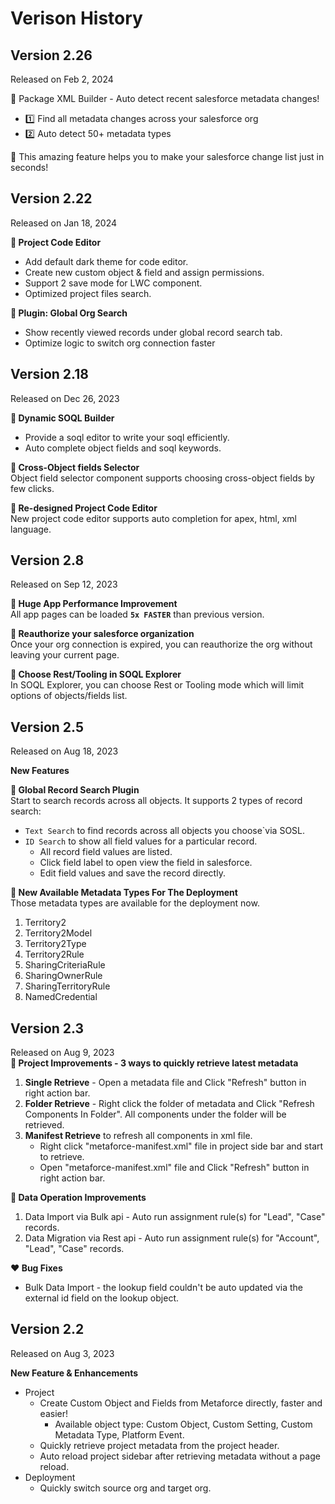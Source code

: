 # Verison History

## Version 2.26

Released on Feb 2, 2024

📣 Package XML Builder - Auto detect recent salesforce metadata changes!

-   1️⃣ Find all metadata changes across your salesforce org
-   2️⃣ Auto detect 50+ metadata types

🍷 This amazing feature helps you to make your salesforce change list just in seconds!

## Version 2.22

Released on Jan 18, 2024

**📣 Project Code Editor**

-   Add default dark theme for code editor.
-   Create new custom object & field and assign permissions.
-   Support 2 save mode for LWC component.
-   Optimized project files search.

**📣 Plugin: Global Org Search**

-   Show recently viewed records under global record search tab.
-   Optimize logic to switch org connection faster

## Version 2.18

Released on Dec 26, 2023

**📣 Dynamic SOQL Builder**

-   Provide a soql editor to write your soql efficiently.
-   Auto complete object fields and soql keywords.

**📣 Cross-Object fields Selector**  
Object field selector component supports choosing cross-object fields by few clicks.

**📣 Re-designed Project Code Editor**  
New project code editor supports auto completion for apex, html, xml language.

## Version 2.8

Released on Sep 12, 2023

**📣 Huge App Performance Improvement**  
All app pages can be loaded **`5x FASTER`** than previous version.

**📣 Reauthorize your salesforce organization**  
Once your org connection is expired, you can reauthorize the org without leaving your current page.

**📣 Choose Rest/Tooling in SOQL Explorer**  
In SOQL Explorer, you can choose Rest or Tooling mode which will limit options of objects/fields list.

## Version 2.5

Released on Aug 18, 2023

**New Features**

**📣 Global Record Search Plugin**  
Start to search records across all objects. It supports 2 types of record search:

-   `Text Search` to find records across all objects you choose`via SOSL.
-   `ID Search` to show all field values for a particular record.
    -   All record field values are listed.
    -   Click field label to open view the field in salesforce.
    -   Edit field values and save the record directly.

**📣 New Available Metadata Types For The Deployment**  
Those metadata types are available for the deployment now.

1.  Territory2
2.  Territory2Model
3.  Territory2Type
4.  Territory2Rule
5.  SharingCriteriaRule
6.  SharingOwnerRule
7.  SharingTerritoryRule
8.  NamedCredential

## Version 2.3

Released on Aug 9, 2023  
**📣 Project Improvements - 3 ways to quickly retrieve latest metadata**

1.  **Single Retrieve** - Open a metadata file and Click "Refresh" button in right action bar.
2.  **Folder Retrieve** - Right click the folder of metadata and Click "Refresh Components In Folder". All components under the folder will be retrieved.
3.  **Manifest Retrieve** to refresh all components in xml file.
    -   Right click "metaforce-manifest.xml" file in project side bar and start to retrieve.
    -   Open "metaforce-manifest.xml" file and Click "Refresh" button in right action bar.

**📣 Data Operation Improvements**

1. Data Import via Bulk api - Auto run assignment rule(s) for "Lead", "Case" records.
2. Data Migration via Rest api - Auto run assignment rule(s) for "Account", "Lead", "Case" records.

**❤️ Bug Fixes**

-   Bulk Data Import - the lookup field couldn't be auto updated via the external id field on the lookup object.

## Version 2.2

Released on Aug 3, 2023

**New Feature & Enhancements**

-   Project
    -   Create Custom Object and Fields from Metaforce directly, faster and easier!
        -   Available object type: Custom Object, Custom Setting, Custom Metadata Type, Platform Event.
    -   Quickly retrieve project metadata from the project header.
    -   Auto reload project sidebar after retrieving metadata without a page reload.
-   Deployment
    -   Quickly switch source org and target org.
